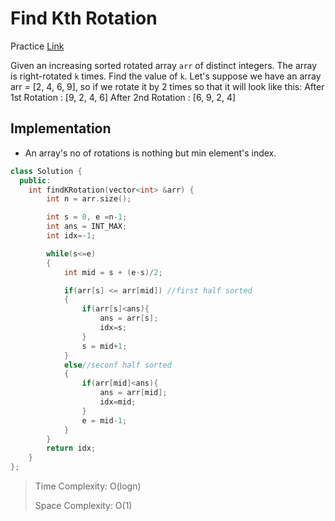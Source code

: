 # Find Kth Rotation

Practice [Link](https://www.geeksforgeeks.org/problems/rotation4723/1)

Given an increasing sorted rotated array `arr` of distinct integers. The array is right-rotated `k` times. Find the value of `k`.
Let's suppose we have an array arr = [2, 4, 6, 9], so if we rotate it by 2 times so that it will look like this:
After 1st Rotation : [9, 2, 4, 6]
After 2nd Rotation : [6, 9, 2, 4]


## Implementation
- An array's no of rotations is nothing but min element's index.

```cpp
class Solution {
  public:
    int findKRotation(vector<int> &arr) {
        int n = arr.size();

        int s = 0, e =n-1;
        int ans = INT_MAX;
        int idx=-1;

        while(s<=e)
        {
            int mid = s + (e-s)/2;

            if(arr[s] <= arr[mid]) //first half sorted
            {
                if(arr[s]<ans){
                    ans = arr[s];
                    idx=s;
                }
                s = mid+1;
            }
            else//seconf half sorted
            {
                if(arr[mid]<ans){
                    ans = arr[mid];
                    idx=mid;
                }
                e = mid-1;
            }
        }
        return idx;
    }
};
```

> Time Complexity: O(logn)
>
> Space Complexity: O(1)